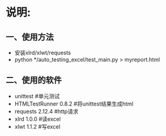 # 说明:
## 一、使用方法
* 安装xlrd/xlwt/requests 
* python \*/auto_testing_excel/test_main.py > myreport.html

## 二、使用的软件
* unittest #单元测试
* HTMLTestRunner 0.8.2 #将unittest结果生成html
* requests 2.12.4 #http请求
* xlrd 1.0.0 #读excel
* xlwt 1.1.2 #写excel
